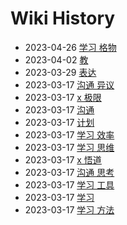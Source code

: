 # Wiki History

- 2023-04-26        [学习 格物](/0016_学习_格物)
- 2023-04-02        [教](/0015_教)
- 2023-03-29        [表达](/0014_表达)
- 2023-03-17        [沟通 异议](/0006_沟通_异议)
- 2023-03-17        [x 极限](/0003_x_极限)
- 2023-03-17        [沟通](/0005_沟通)
- 2023-03-17        [计划](/0008_计划)
- 2023-03-17        [学习 效率](/0012_学习_效率)
- 2023-03-17        [学习 思维](/0011_学习_思维)
- 2023-03-17        [x 悟道](/0004_x_悟道)
- 2023-03-17        [沟通 思考](/0007_沟通_思考)
- 2023-03-17        [学习 工具](/0010_学习_工具)
- 2023-03-17        [学习](/0009_学习)
- 2023-03-17        [学习 方法](/0013_学习_方法)
